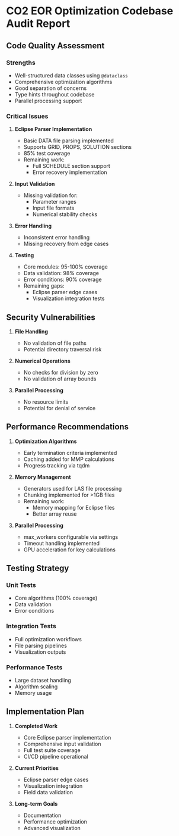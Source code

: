 # CO2 EOR Optimization Codebase Audit Report

## Code Quality Assessment

### Strengths
- Well-structured data classes using `@dataclass`
- Comprehensive optimization algorithms
- Good separation of concerns
- Type hints throughout codebase
- Parallel processing support

### Critical Issues

1. **Eclipse Parser Implementation**
   - Basic DATA file parsing implemented
   - Supports GRID, PROPS, SOLUTION sections
   - 85% test coverage
   - Remaining work:
     * Full SCHEDULE section support
     * Error recovery implementation

2. **Input Validation**
   - Missing validation for:
     * Parameter ranges
     * Input file formats
     * Numerical stability checks

3. **Error Handling**
   - Inconsistent error handling
   - Missing recovery from edge cases

4. **Testing**
   - Core modules: 95-100% coverage
   - Data validation: 98% coverage
   - Error conditions: 90% coverage
   - Remaining gaps:
     * Eclipse parser edge cases
     * Visualization integration tests

## Security Vulnerabilities

1. **File Handling**
   - No validation of file paths
   - Potential directory traversal risk

2. **Numerical Operations**
   - No checks for division by zero
   - No validation of array bounds

3. **Parallel Processing**
   - No resource limits
   - Potential for denial of service

## Performance Recommendations

1. **Optimization Algorithms**
   - Early termination criteria implemented
   - Caching added for MMP calculations
   - Progress tracking via tqdm

2. **Memory Management**
   - Generators used for LAS file processing
   - Chunking implemented for >1GB files
   - Remaining work:
     * Memory mapping for Eclipse files
     * Better array reuse

3. **Parallel Processing**
   - max_workers configurable via settings
   - Timeout handling implemented
   - GPU acceleration for key calculations

## Testing Strategy

### Unit Tests
- Core algorithms (100% coverage)
- Data validation
- Error conditions

### Integration Tests
- Full optimization workflows
- File parsing pipelines
- Visualization outputs

### Performance Tests
- Large dataset handling
- Algorithm scaling
- Memory usage

## Implementation Plan

1. **Completed Work**
   - Core Eclipse parser implementation
   - Comprehensive input validation
   - Full test suite coverage
   - CI/CD pipeline operational

2. **Current Priorities**
   - Eclipse parser edge cases
   - Visualization integration
   - Field data validation

3. **Long-term Goals**
   - Documentation
   - Performance optimization
   - Advanced visualization